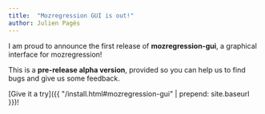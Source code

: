 ```yaml
---
title:  "Mozregression GUI is out!"
author: Julien Pagès
---
```


I am proud to announce the first release of **mozregression-gui**, a
graphical interface for mozregression!

This is a **pre-release alpha version**, provided so you can help us to find
bugs and give us some feedback.

[Give it a try]({{ "/install.html#mozregression-gui" | prepend: site.baseurl }})!
